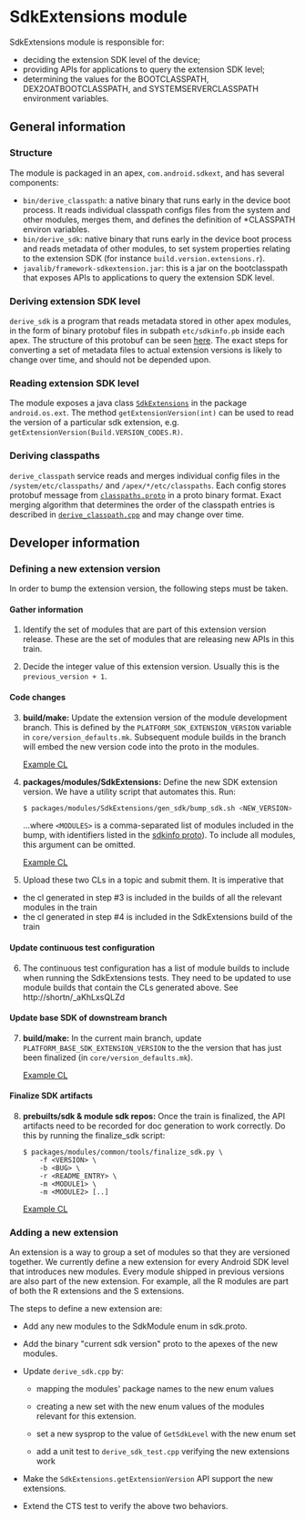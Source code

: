 # SdkExtensions module

SdkExtensions module is responsible for:
- deciding the extension SDK level of the device;
- providing APIs for applications to query the extension SDK level;
- determining the values for the BOOTCLASSPATH, DEX2OATBOOTCLASSPATH, and
  SYSTEMSERVERCLASSPATH environment variables.

## General information

### Structure

The module is packaged in an apex, `com.android.sdkext`, and has several
components:
- `bin/derive_classpath`: a native binary that runs early in the device boot
  process. It reads individual classpath configs files from the system and
  other modules, merges them, and defines the definition of *CLASSPATH environ
  variables.
- `bin/derive_sdk`: native binary that runs early in the device boot process and
  reads metadata of other modules, to set system properties relating to the
  extension SDK (for instance `build.version.extensions.r`).
- `javalib/framework-sdkextension.jar`: this is a jar on the bootclasspath that
  exposes APIs to applications to query the extension SDK level.

### Deriving extension SDK level
`derive_sdk` is a program that reads metadata stored in other apex modules, in
the form of binary protobuf files in subpath `etc/sdkinfo.pb` inside each
apex. The structure of this protobuf can be seen [here][sdkinfo-proto]. The
exact steps for converting a set of metadata files to actual extension versions
is likely to change over time, and should not be depended upon.

### Reading extension SDK level
The module exposes a java class [`SdkExtensions`][sdkextensions-java] in the
package `android.os.ext`. The method `getExtensionVersion(int)` can be used to
read the version of a particular sdk extension, e.g.
`getExtensionVersion(Build.VERSION_CODES.R)`.

### Deriving classpaths
`derive_classpath` service reads and merges individual config files in the
`/system/etc/classpaths/` and `/apex/*/etc/classpaths`. Each config stores
protobuf message from [`classpaths.proto`] in a proto binary format. Exact
merging algorithm that determines the order of the classpath entries is
described in [`derive_classpath.cpp`] and may change over time.

[`classpaths.proto`]: https://android.googlesource.com/platform/packages/modules/common/+/refs/heads/master/proto/classpaths.proto
[`derive_classpath.cpp`]: derive_classpath/derive_classpath.cpp
[sdkinfo-proto]: https://android.googlesource.com/platform/packages/modules/common/+/refs/heads/master/proto/sdk.proto
[sdkextensions-java]: java/android/os/ext/SdkExtensions.java

## Developer information

### Defining a new extension version

In order to bump the extension version, the following steps must be taken.

#### Gather information

1) Identify the set of modules that are part of this extension version release.
These are the set of modules that are releasing new APIs in this train.

2) Decide the integer value of this extension version. Usually this is the
`previous_version + 1`.

#### Code changes

3) **build/make:** Update the extension version of the module development
branch. This is defined by the `PLATFORM_SDK_EXTENSION_VERSION` variable in
`core/version_defaults.mk`. Subsequent module builds in the branch will embed
the new version code into the proto in the modules.

   [Example CL][bump]

4) **packages/modules/SdkExtensions:** Define the new SDK extension version.
We have a utility script that automates this. Run:
   ```sh
   $ packages/modules/SdkExtensions/gen_sdk/bump_sdk.sh <NEW_VERSION> <MODULES> <BUG>
   ```

   ...where `<MODULES>` is a comma-separated list of modules included in the
   bump, with identifiers listed in the [sdkinfo proto][sdkinfo-proto]). To
   include all modules, this argument can be omitted.

   [Example CL][def]

5)  Upload these two CLs in a topic and submit them. It is imperative that

   * the cl generated in step #3 is included in the builds of all the relevant
    modules in the train
   * the cl generated in step #4 is included in the SdkExtensions build of the
    train

#### Update continuous test configuration

6) The continuous test configuration has a list of module builds to include when
running the SdkExtensions tests. They need to be updated to use module builds
that contain the CLs generated above. See http://shortn/_aKhLxsQLZd

#### Update base SDK of downstream branch

7) **build/make:** In the current main branch, update
`PLATFORM_BASE_SDK_EXTENSION_VERSION` to the the version that has just been
finalized (in `core/version_defaults.mk`).

   [Example CL][update-base]

#### Finalize SDK artifacts

8) **prebuilts/sdk & module sdk repos:** Once the train is finalized, the API
artifacts need to be recorded for doc generation to work correctly. Do this by
running the finalize_sdk script:

    ```
    $ packages/modules/common/tools/finalize_sdk.py \
        -f <VERSION> \
        -b <BUG> \
        -r <README_ENTRY> \
        -m <MODULE1> \
        -m <MODULE2> [..]
    ```

   [Example CL][finalize]

[bump]: https://android.googlesource.com/platform//build/+/f5dfe3ff7b59b44556510ba89d15161c87312069
[def]: https://android.googlesource.com/platform/packages/modules/SdkExtensions/+/5663ebb842412b0235a140656db17025280f9f08
[derive_sdk_test]: derive_sdk/derive_sdk_test.cpp
[current_version]: java/com/android/os/ext/testing/CurrentVersion.java
[finalize]: https://android.googlesource.com/platform/prebuilts/sdk/+/d77e77b6746acba806c263344711eb0c4df2b108
[update-base]: https://android.googlesource.com/platform/build/+/341915b0f5149c213b6f2dba80ad7af034b1462f

### Adding a new extension

An extension is a way to group a set of modules so that they are versioned
together. We currently define a new extension for every Android SDK level that
introduces new modules. Every module shipped in previous versions are also part
of the new extension. For example, all the R modules are part of both the R
extensions and the S extensions.

The steps to define a new extension are:

-   Add any new modules to the SdkModule enum in sdk.proto.

-   Add the binary "current sdk version" proto to the apexes of the new modules.

-   Update `derive_sdk.cpp` by:

    *   mapping the modules' package names to the new enum values

    *   creating a new set with the new enum values of the modules relevant for
        this extension.

    *   set a new sysprop to the value of `GetSdkLevel` with the new enum set

    *   add a unit test to `derive_sdk_test.cpp` verifying the new extensions
        work

-   Make the `SdkExtensions.getExtensionVersion` API support the new extensions.

-   Extend the CTS test to verify the above two behaviors.
